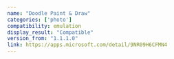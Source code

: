 ```yaml
---
name: "Doodle Paint & Draw"
categories: ['photo']
compatibility: emulation
display_result: "Compatible"
version_from: "1.1.1.0"
link: https://apps.microsoft.com/detail/9NR09H6CFMN4
---
```

